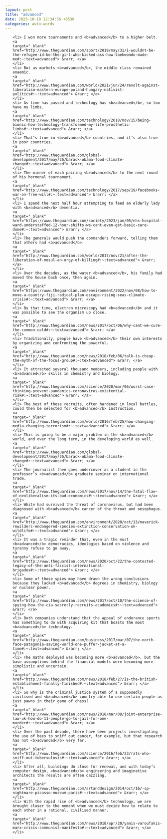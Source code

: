 ```yaml
---
layout: post
title: "advanced"
date: 2023-10-10 12:34:56 +0530
categories: auto-words
---
```

<ol>

    <li> I won more tournaments and <b>advanced</b> to a higher belt.
    <a 
    target="_blank" 
    href="http://www.theguardian.com/sport/2019/may/31/i-wouldnt-be-the-refugee-id-be-the-girl-who-kicked-ass-how-taekwondo-made-me#:~:text=advanced"> &rarr; </a>
    </li>
    <li> But as markets <b>advanced</b>, the middle class remained anaemic.
    <a 
    target="_blank" 
    href="http://www.theguardian.com/world/2021/jun/24/revolt-against-liberalism-eastern-europe-poland-hungary-nativist-politics#:~:text=advanced"> &rarr; </a>
    </li>
    <li> As time has passed and technology has <b>advanced</b>, so too have my limbs.
    <a 
    target="_blank" 
    href="http://www.theguardian.com/technology/2018/nov/15/being-bionic-how-technology-transformed-my-life-prosthetic-limbs#:~:text=advanced"> &rarr; </a>
    </li>
    <li> That’s true in <b>advanced</b> countries, and it’s also true in poor countries.
    <a 
    target="_blank" 
    href="http://www.theguardian.com/global-development/2017/may/26/barack-obama-food-climate-change#:~:text=advanced"> &rarr; </a>
    </li>
    <li> The winner of each pairing <b>advanced</b> to the next round of his hormonal tournament.
    <a 
    target="_blank" 
    href="http://www.theguardian.com/technology/2017/sep/19/facebooks-war-on-free-will#:~:text=advanced"> &rarr; </a>
    </li>
    <li> I spend the next half hour attempting to feed an elderly lady with <b>advanced</b> dementia.
    <a 
    target="_blank" 
    href="https://www.theguardian.com/society/2023/jan/05/nhs-hospital-ward-understaffed-12-hour-shifts-we-cant-even-get-basic-care-done#:~:text=advanced"> &rarr; </a>
    </li>
    <li> The generals would push the commanders forward, telling them that others had <b>advanced</b>.
    <a 
    target="_blank" 
    href="http://www.theguardian.com/world/2017/nov/21/after-the-liberation-of-mosul-an-orgy-of-killing#:~:text=advanced"> &rarr; </a>
    </li>
    <li> Over the decades, as the water <b>advanced</b>, his family had moved the house back once, then again.
    <a 
    target="_blank" 
    href="https://www.theguardian.com/environment/2022/nov/08/how-to-move-a-country-fiji-radical-plan-escape-rising-seas-climate-crisis#:~:text=advanced"> &rarr; </a>
    </li>
    <li> By that time, electron microscopy had <b>advanced</b> and it was possible to see the organism up close.
    <a 
    target="_blank" 
    href="http://www.theguardian.com/news/2017/oct/06/why-cant-we-cure-the-common-cold#:~:text=advanced"> &rarr; </a>
    </li>
    <li> Traditionally, people have <b>advanced</b> their own interests by organizing and confronting the powerful.
    <a 
    target="_blank" 
    href="http://www.theguardian.com/news/2018/feb/06/talk-is-cheap-the-myth-of-the-focus-group#:~:text=advanced"> &rarr; </a>
    </li>
    <li> It attracted several thousand members, including people with <b>advanced</b> skills in chemistry and biology.
    <a 
    target="_blank" 
    href="http://www.theguardian.com/science/2020/mar/06/worst-case-thinking-prevent-pandemics-coronavirus-existential-risk#:~:text=advanced"> &rarr; </a>
    </li>
    <li> The best of these recruits, often hardened in local battles, could then be selected for <b>advanced</b> instruction.
    <a 
    target="_blank" 
    href="http://www.theguardian.com/world/2016/feb/25/how-changing-media-changing-terrorism#:~:text=advanced"> &rarr; </a>
    </li>
    <li> This is going to be a major problem in the <b>advanced</b> world, and over the long term, in the developing world as well.
    <a 
    target="_blank" 
    href="http://www.theguardian.com/global-development/2017/may/26/barack-obama-food-climate-change#:~:text=advanced"> &rarr; </a>
    </li>
    <li> The journalist then goes undercover as a student in the professor’s <b>advanced</b> graduate seminar on international trade.
    <a 
    target="_blank" 
    href="http://www.theguardian.com/news/2017/nov/14/the-fatal-flaw-of-neoliberalism-its-bad-economics#:~:text=advanced"> &rarr; </a>
    </li>
    <li> White had survived the threat of coronavirus, but had been diagnosed with <b>advanced</b> cancer of the throat and oesophagus.
    <a 
    target="_blank" 
    href="http://www.theguardian.com/environment/2020/oct/13/maverick-rewilders-endangered-species-extinction-conservation-uk-wildlife#:~:text=advanced"> &rarr; </a>
    </li>
    <li> It was a tragic reminder that, even in the most <b>advanced</b> democracies, ideologies based on violence and tyranny refuse to go away.
    <a 
    target="_blank" 
    href="http://www.theguardian.com/news/2020/oct/22/the-contested-legacy-of-the-anti-fascist-international-brigades#:~:text=advanced"> &rarr; </a>
    </li>
    <li> Some of those spies may have drawn the wrong conclusions because they lacked <b>advanced</b> degrees in chemistry, biology or nuclear power.
    <a 
    target="_blank" 
    href="http://www.theguardian.com/news/2017/oct/10/the-science-of-spying-how-the-cia-secretly-recruits-academics#:~:text=advanced"> &rarr; </a>
    </li>
    <li> Both companies understand that the appeal of endurance sports has something to do with acquiring kit that boasts the most <b>advanced</b> technology.
    <a 
    target="_blank" 
    href="http://www.theguardian.com/business/2017/mar/07/the-north-face-patagonia-saving-world-one-puffer-jacket-at-a-time#:~:text=advanced"> &rarr; </a>
    </li>
    <li> The maths deployed was becoming more <b>advanced</b>, but the base assumptions behind the financial models were becoming more simplistic and uncertain.
    <a 
    target="_blank" 
    href="http://www.theguardian.com/news/2018/feb/27/is-the-british-establishment-finally-finished#:~:text=advanced"> &rarr; </a>
    </li>
    <li> So why is the criminal justice system of a supposedly civilised and <b>advanced</b> country able to use certain people as just pawns in their game of chess?
    <a 
    target="_blank" 
    href="http://www.theguardian.com/news/2018/mar/09/joint-enterprise-law-uk-how-do-11-people-go-to-jail-for-one-murder#:~:text=advanced"> &rarr; </a>
    </li>
    <li> Over the past decade, there have been projects investigating the use of bees to sniff out cancer, for example, but that research has not <b>advanced</b> very far.
    <a 
    target="_blank" 
    href="http://www.theguardian.com/science/2016/feb/23/rats-who-sniff-out-tubersulosis#:~:text=advanced"> &rarr; </a>
    </li>
    <li> After all, buildings do close for renewal, and with today’s computer design, <b>advanced</b> engineering and imaginative architects the results are often dazzling.
    <a 
    target="_blank" 
    href="http://www.theguardian.com/artanddesign/2014/oct/16/-sp-nightmare-picasso-museum-paris#:~:text=advanced"> &rarr; </a>
    </li>
    <li> With the rapid rise of <b>advanced</b> technology, we are brought closer to the moment when we must decide how to relate to each other in a rational, civilised manner.
    <a 
    target="_blank" 
    href="http://www.theguardian.com/news/2018/apr/20/yanis-varoufakis-marx-crisis-communist-manifesto#:~:text=advanced"> &rarr; </a>
    </li>